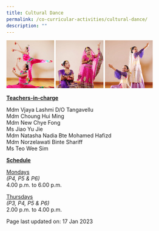 ```yaml
---
title: Cultural Dance
permalink: /co-curricular-activities/cultural-dance/
description: ""
---
```

<img style="width: 25%;" src="/images/cca14.jpeg">
<img style="width: 25%;" src="/images/cca17.jpeg">
<img style="width: 25%;" src="/images/cca18.jpeg">
<p><u><strong>Teachers-in-charge</strong></u></p>
<p>Mdm Vjaya Lashmi D/O Tangavellu<br/>Mdm Choung Hui Ming<br />Mdm New Chye Fong<br />Ms Jiao Yu Jie<br/>Mdm Natasha Nadia Bte Mohamed Hafizd<br/>Mdm Norzelawati Binte Shariff<br/>Ms Teo Wee Sim</p>
<p><u><strong>Schedule</strong></u></p>
<p><u>Mondays</u><br /><em>(P4, P5 &amp; P6)</em><br />4.00 p.m. to 6.00 p.m.</p>
<p><u>Thursdays</u><br /><em>(P3, P4, P5 &amp; P6)</em><br />2.00 p.m. to 4.00 p.m.</p>

<p>Page last updated on: 17 Jan 2023</p>